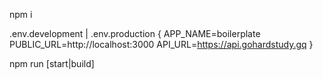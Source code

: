 npm i

.env.development | .env.production {
    APP_NAME=boilerplate
    PUBLIC_URL=http://localhost:3000
    API_URL=https://api.gohardstudy.gq
}

npm run [start|build]
